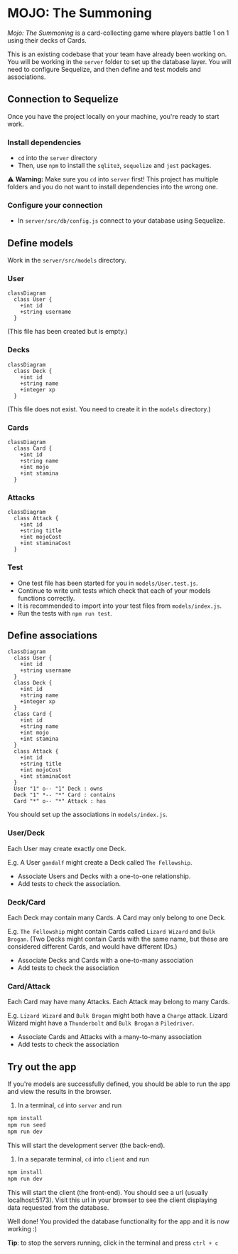 # MOJO: The Summoning

_Mojo: The Summoning_ is a card-collecting game where players battle 1 on 1 using their decks of Cards.

This is an existing codebase that your team have already been working on. You will be working in the `server` folder to set up the database layer. You will need to configure Sequelize, and then define and test models and associations.

## Connection to Sequelize

Once you have the project locally on your machine, you're ready to start work.

### Install dependencies

 - `cd` into the `server` directory
 - Then, use `npm` to install the `sqlite3`, `sequelize` and `jest` packages.

:warning: **Warning:** Make sure you `cd` into `server` first! This project has multiple folders and you do not want to install dependencies into the wrong one.

### Configure your connection

 - In `server/src/db/config.js` connect to your database using Sequelize.

## Define models

Work in the `server/src/models` directory.

### User

```mermaid
classDiagram
  class User {
    +int id
    +string username
  }
```

(This file has been created but is empty.)

### Decks

```mermaid
classDiagram
  class Deck {
    +int id
    +string name
    +integer xp
  }
```

(This file does not exist. You need to create it in the `models` directory.)

### Cards

```mermaid
classDiagram
  class Card {
    +int id
    +string name
    +int mojo
    +int stamina
  }
```

### Attacks

```mermaid
classDiagram
  class Attack {
    +int id
    +string title
    +int mojoCost
    +int staminaCost
  }
```

### Test

 - One test file has been started for you in `models/User.test.js`.
 - Continue to write unit tests which check that each of your models functions correctly.
 - It is recommended to import into your test files from `models/index.js`. 
 - Run the tests with `npm run test`.

## Define associations

```mermaid
classDiagram
  class User {
    +int id
    +string username
  }
  class Deck {
    +int id
    +string name
    +integer xp
  }
  class Card {
    +int id
    +string name
    +int mojo
    +int stamina
  }
  class Attack {
    +int id
    +string title
    +int mojoCost
    +int staminaCost
  }
  User "1" o-- "1" Deck : owns
  Deck "1" *-- "*" Card : contains
  Card "*" o-- "*" Attack : has
```

You should set up the associations in `models/index.js`.

### User/Deck

Each User may create exactly one Deck.

E.g. A User `gandalf` might create a Deck called `The Fellowship`.

 - Associate Users and Decks with a one-to-one relationship.
 - Add tests to check the association.

### Deck/Card

Each Deck may contain many Cards. A Card may only belong to one Deck.

E.g. `The Fellowship` might contain Cards called `Lizard Wizard` and `Bulk Brogan`. (Two Decks might contain Cards with the same name, but these are considered different Cards, and would have different IDs.)

 - Associate Decks and Cards with a one-to-many association
 - Add tests to check the association

### Card/Attack

Each Card may have many Attacks. Each Attack may belong to many Cards.

E.g. `Lizard Wizard` and `Bulk Brogan` might both have a `Charge` attack. Lizard Wizard might have a `Thunderbolt` and `Bulk Brogan` a `Piledriver`.

 - Associate Cards and Attacks with a many-to-many association
 - Add tests to check the association
 
## Try out the app
 
If you're models are successfully defined, you should be able to run the app and view the results in the browser.
 
 1. In a terminal, `cd` into `server` and run
 ```bash
 npm install
 npm run seed
 npm run dev
 ```
 This will start the development server (the back-end).
 
 1. In a separate terminal, `cd` into `client` and run
 ```bash
 npm install
 npm run dev
 ```
 This will start the client (the front-end). You should see a url (usually localhost:5173). Visit this url in your browser to see the client displaying data requested from the database.

Well done! You provided the database functionality for the app and it is now working :)

**Tip**: to stop the servers running, click in the terminal and press `ctrl + c`
